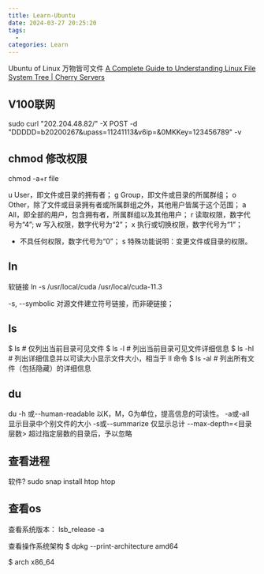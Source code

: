 ```yaml
---
title: Learn-Ubuntu
date: 2024-03-27 20:25:20
tags:
  - 
categories: Learn
---
```


Ubuntu of Linux
万物皆可文件
[A Complete Guide to Understanding Linux File System Tree | Cherry Servers](https://www.cherryservers.com/blog/a-complete-guide-to-understanding-linux-file-system-tree)

<!-- more -->

## V100联网

sudo curl "202.204.48.82/" -X POST -d "DDDDD=b20200267&upass=11241113&v6ip=&0MKKey=123456789" -v

## chmod 修改权限

chmod -a+r file

u User，即文件或目录的拥有者；
g Group，即文件或目录的所属群组；
o Other，除了文件或目录拥有者或所属群组之外，其他用户皆属于这个范围；
a All，即全部的用户，包含拥有者，所属群组以及其他用户；
r 读取权限，数字代号为“4”;
w 写入权限，数字代号为“2”；
x 执行或切换权限，数字代号为“1”；
- 不具任何权限，数字代号为“0”；
s 特殊功能说明：变更文件或目录的权限。

## ln

软链接
ln -s /usr/local/cuda /usr/local/cuda-11.3

-s, --symbolic              对源文件建立符号链接，而非硬链接；

## ls
$ ls       # 仅列出当前目录可见文件
$ ls -l    # 列出当前目录可见文件详细信息
$ ls -hl   # 列出详细信息并以可读大小显示文件大小，相当于 ll 命令
$ ls -al   # 列出所有文件（包括隐藏）的详细信息

## du

du
-h 或--human-readable 以K，M，G为单位，提高信息的可读性。
-a或-all 显示目录中个别文件的大小
-s或--summarize 仅显示总计
--max-depth=<目录层数> 超过指定层数的目录后，予以忽略

## 查看进程
软件?
sudo snap install htop
htop 

## 查看os

查看系统版本：
lsb_release -a

查看操作系统架构
$ dpkg --print-architecture
amd64

$ arch
x86_64